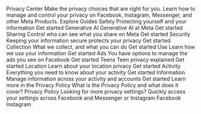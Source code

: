 Privacy Center
Make the privacy choices that are right for you. Learn how to manage and control your privacy on Facebook, Instagram, Messenger, and other Meta Products.
Explore Guides
Safety
Protecting yourself and your information
Get started
Generative AI
Generative AI at Meta
Get started
Sharing
Control who can see what you share on Meta
Get started
Security
Keeping your information secure protects your privacy
Get started
Collection
What we collect, and what you can do
Get started
Use
Learn how we use your information
Get started
Ads
You have options to manage the ads you see on Facebook
Get started
Teens
Teen privacy explained
Get started
Location
Learn about your location privacy
Get started
Activity
Everything you need to know about your activity
Get started
Information
Manage information across your activity and accounts
Get started
Learn more in the Privacy Policy
What is the Privacy Policy and what does it cover?
Privacy Policy
Looking for more privacy settings?
Quickly access your settings across Facebook and Messenger or Instagram
Facebook
Instagram